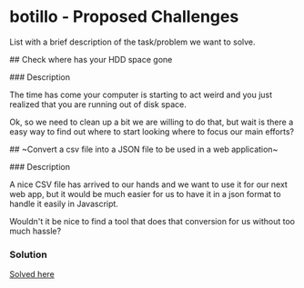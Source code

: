 # botillo - Proposed Challenges

List with a brief description of the task/problem we want to solve.

## Check where has your HDD space gone

### Description

The time has come your computer is starting to act weird and you just realized that you are running out of disk space.

Ok, so we need to clean up a bit we are willing to do that, but wait is there a easy way to find out where to start looking where to focus our main efforts?

## ~Convert a csv file into a JSON file to be used in a web application~

### Description

A nice CSV file has arrived to our hands and we want to use it for our next web app, but it would be much easier for us to have it in a json format to handle it easily in Javascript.

Wouldn't it be nice to find a tool that does that conversion for us without too much hassle?

### Solution

[Solved here](csvjson/README.md)

